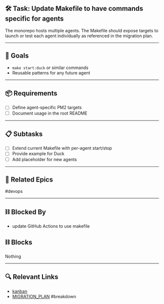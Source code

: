 ## 🛠️ Task: Update Makefile to have commands specific for agents

The monorepo hosts multiple agents. The Makefile should expose targets to launch or test each agent individually as referenced in the migration plan.

---

## 🎯 Goals
- `make start:duck` or similar commands
- Reusable patterns for any future agent

---

## 📦 Requirements
- [ ] Define agent-specific PM2 targets
- [ ] Document usage in the root README

---

## 📋 Subtasks
- [ ] Extend current Makefile with per-agent start/stop
- [ ] Provide example for Duck
- [ ] Add placeholder for new agents

---

## 🔗 Related Epics
#devops

---

## ⛓️ Blocked By
- update GitHub Actions to use makefile

## ⛓️ Blocks
Nothing

---

## 🔍 Relevant Links
- [kanban](../boards/kanban.md)
- [MIGRATION_PLAN](../MIGRATION_PLAN.md)
#breakdown
